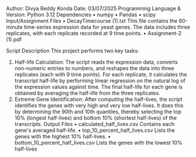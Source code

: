 Author: Divya Reddy Konda
Date: 03/07/2025
Programming Language & Version: Python 3.12
Dependencies
•	numpy
•	Pandas
•	scipy
Input/Assignment Files
•	DecayTimecourse (1).txt
This file contains the 60-minute time-series expression data for yeast genes. The data includes three replicates, with each replicate recorded at 9 time points.
•	Assignment-2 (1).pdf

Script Description
This project performs two key tasks:
1.	Half-life Calculation:
The script reads the expression data, converts non-numeric entries to numbers, and reshapes the data into three replicates (each with 9 time points). For each replicate, it calculates the transcript half-life by performing linear regression on the natural log of the expression values against time. The final half-life for each gene is obtained by averaging the half-life from the three replicates.
2.	Extreme Gene Identification:
After computing the half-lives, the script identifies the genes with very high and very low half-lives. It does this by determining the 90th and 10th quantiles, thereby selecting the top 10% (longest half-lives) and bottom 10% (shortest half-lives) of the transcripts.
Output Files
•	calculated_half_lives.csv
Contains each gene's averaged half-life.
•	top_10_percent_half_lives.csv
Lists the genes with the highest 10% half-lives.
•	bottom_10_percent_half_lives.csv
Lists the genes with the lowest 10% half-lives
